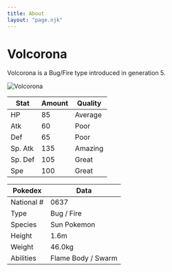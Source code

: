 ```yaml
--- 
title: About
layout: "page.njk"
---
```


# Volcorona

Volcorona is a Bug/Fire type introduced in generation 5.

![Volcorona](https://assets.pokemon.com/assets/cms2/img/pokedex/full/637.png)

| Stat | Amount | Quality |
| ---- | ------ | ------- |
| HP   | 85     | Average |
| Atk   | 60     | Poor |
| Def   | 65     | Poor |
| Sp. Atk   | 135     | Amazing |
| Sp. Def   | 105     | Great |
| Spe  | 100     | Great |


| Pokedex | Data |
| ---- | ------ | 
| National # | 0637 | 
| Type   | Bug / Fire| 
| Species | Sun Pokemon | 
| Height | 1.6m | 
| Weight | 46.0kg | 
| Abilities  | Flame Body / Swarm |